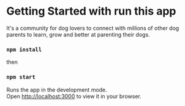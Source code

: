 # Getting Started with run this app

It's a community for dog lovers to connect with millions of other dog parents to learn, grow and better at parenting their dogs.

### `npm install`

then

### `npm start`

Runs the app in the development mode.\
Open [http://localhost:3000](http://localhost:3000) to view it in your browser.